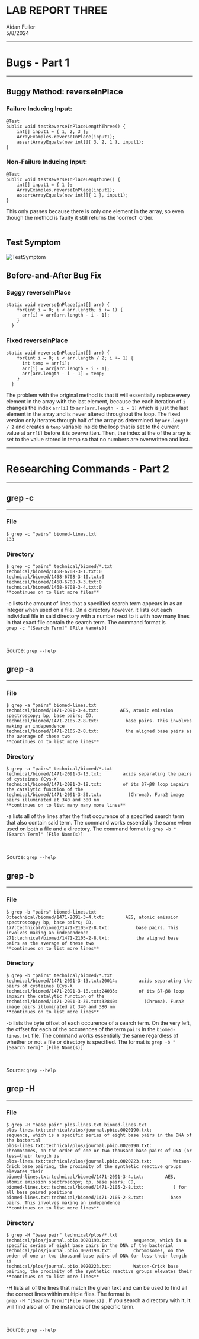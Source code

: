 # LAB REPORT THREE
Aidan Fuller <br>
5/8/2024

---
# Bugs - Part 1 
---
## Buggy Method: reverseInPlace

### Failure Inducing Input: 
```
@Test 
public void testReverseInPlaceLengthThree() {
    int[] input1 = { 1, 2, 3 };
    ArrayExamples.reverseInPlace(input1);
    assertArrayEquals(new int[]{ 3, 2, 1 }, input1);
}
```

### Non-Failure Inducing Input: 
```
@Test 
public void testReverseInPlaceLengthOne() {
    int[] input1 = { 1 };
    ArrayExamples.reverseInPlace(input1);
    assertArrayEquals(new int[]{ 1 }, input1);
}
```
This only passes because there is only one element in the array, so even though the method is faulty it still returns the 'correct' order. <br> <br>

## Test Symptom
![TestSymptom](Screenshot_TestSymptom) <br>

## Before-and-After Bug Fix
### Buggy reverseInPlace
```
static void reverseInPlace(int[] arr) {
    for(int i = 0; i < arr.length; i += 1) {
      arr[i] = arr[arr.length - i - 1];
    }
  }
```
### Fixed reverseInPlace
```
static void reverseInPlace(int[] arr) {
    for(int i = 0; i < arr.length / 2; i += 1) {
      int temp = arr[i];
      arr[i] = arr[arr.length - i - 1];
      arr[arr.length - i - 1] = temp;
    }
  }
```
The problem with the original method is that it will essentially replace every element in the array with the last element, because the each iteration of `i` changes the index `arr[i]` to `arr[arr.length - i - 1]` which is just the last element in the array and is never altered throughout the loop. The fixed version only iterates through half of the array as determined by `arr.length / 2` and creates a `temp` variable inside the loop that is set to the current value at `arr[i]` before it is overwritten. Then, the index at the of the array is set to the value stored in temp so that no numbers are overwritten and lost.  

---
# Researching Commands - Part 2
---
## grep -c 
---
### File
```
$ grep -c "pairs" biomed-lines.txt
133
```
### Directory
```
$ grep -c "pairs" technical/biomed/*.txt
technical/biomed/1468-6708-3-1.txt:0
technical/biomed/1468-6708-3-10.txt:0
technical/biomed/1468-6708-3-3.txt:0
technical/biomed/1468-6708-3-4.txt:0
**continues on to list more files**
```
-c lists the amount of lines that a specified search term appears in as an integer when used on a file. On a directory however, it lists out each individual file in said directory with a number next to it with how many lines in that exact file contain the search term. The command format is <br> `grep -c "[Search Term]" [File Name(s)]`

<br>

Source: `grep --help` 

## grep -a
---
### File
```
$ grep -a "pairs" biomed-lines.txt
technical/biomed/1471-2091-3-4.txt:        AES, atomic emission spectroscopy; bp, base pairs; CD,
technical/biomed/1471-2105-2-8.txt:          base pairs. This involves making an independence
technical/biomed/1471-2105-2-8.txt:          the aligned base pairs as the average of these two
**continues on to list more lines**
```
### Directory
```
$ grep -a "pairs" technical/biomed/*.txt
technical/biomed/1471-2091-3-13.txt:        acids separating the pairs of cysteines (Cys-X 
technical/biomed/1471-2091-3-18.txt:        of its β7-β8 loop impairs the catalytic function of the
technical/biomed/1471-2091-3-30.txt:          (Chroma). Fura2 image pairs illuminated at 340 and 380 nm
**continues on to list many many more lines**
```
-a lists all of the lines after the first occurence of a specified search term that also contain said term. The command works essentially the same when used on both a file and a directory. The command format is `grep -b "[Search Term]" [File Name(s)]`

<br>

Source: `grep --help` 

## grep -b
---
### File
```
$ grep -b "pairs" biomed-lines.txt
0:technical/biomed/1471-2091-3-4.txt:        AES, atomic emission spectroscopy; bp, base pairs; CD,
177:technical/biomed/1471-2105-2-8.txt:          base pairs. This involves making an independence
271:technical/biomed/1471-2105-2-8.txt:          the aligned base pairs as the average of these two
**continues on to list more lines**
```
### Directory
```
$ grep -b "pairs" technical/biomed/*.txt
technical/biomed/1471-2091-3-13.txt:20014:        acids separating the pairs of cysteines (Cys-X 
technical/biomed/1471-2091-3-18.txt:24035:        of its β7-β8 loop impairs the catalytic function of the
technical/biomed/1471-2091-3-30.txt:32840:          (Chroma). Fura2 image pairs illuminated at 340 and 380 nm
**continues on to list more lines**
```
-b lists the byte offset of each occurence of a search term. On the very left, the offset for each of the occurences of the term `pairs` in the `biomed-lines.txt` file. The command works essentially the same regardless of whether or not a file or directory is specified. The format is `grep -b "[Search Term]" [File Name(s)]`

<br>

Source: `grep --help` 

## grep -H
---
### File
```
$ grep -H "base pair" plos-lines.txt biomed-lines.txt
plos-lines.txt:technical/plos/journal.pbio.0020190.txt:        sequence, which is a specific series of eight base pairs in the DNA of the bacterial
plos-lines.txt:technical/plos/journal.pbio.0020190.txt:        chromosomes, on the order of one or two thousand base pairs of DNA (or less—their length is
plos-lines.txt:technical/plos/journal.pbio.0020223.txt:        Watson-Crick base pairing, the proximity of the synthetic reactive groups elevates their
biomed-lines.txt:technical/biomed/1471-2091-3-4.txt:        AES, atomic emission spectroscopy; bp, base pairs; CD,
biomed-lines.txt:technical/biomed/1471-2105-2-8.txt:           ) for all base paired positions
biomed-lines.txt:technical/biomed/1471-2105-2-8.txt:          base pairs. This involves making an independence
**continues on to list more lines**
```
### Directory
```
$ grep -H "base pair" technical/plos/*.txt
technical/plos/journal.pbio.0020190.txt:        sequence, which is a specific series of eight base pairs in the DNA of the bacterial
technical/plos/journal.pbio.0020190.txt:        chromosomes, on the order of one or two thousand base pairs of DNA (or less—their length is
technical/plos/journal.pbio.0020223.txt:        Watson-Crick base pairing, the proximity of the synthetic reactive groups elevates their
**continues on to list more lines**
```
-H lists all of the lines that match the given text and can be used to find all the correct lines within multiple files. The format is <br> `grep -H "[Search Term]"[File Name(s)]` . If you search a directory with it, it will find also all of the instances of the specific term. 

<br>

Source: `grep --help` 




